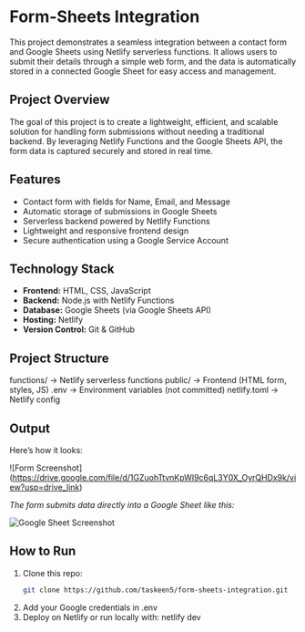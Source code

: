 # Form-Sheets Integration

This project demonstrates a seamless integration between a contact form and Google Sheets using Netlify serverless functions. It allows users to submit their details through a simple web form, and the data is automatically stored in a connected Google Sheet for easy access and management.

## Project Overview

The goal of this project is to create a lightweight, efficient, and scalable solution for handling form submissions without needing a traditional backend. By leveraging Netlify Functions and the Google Sheets API, the form data is captured securely and stored in real time.

## Features

- Contact form with fields for Name, Email, and Message  
- Automatic storage of submissions in Google Sheets  
- Serverless backend powered by Netlify Functions  
- Lightweight and responsive frontend design  
- Secure authentication using a Google Service Account  

## Technology Stack

- **Frontend:** HTML, CSS, JavaScript  
- **Backend:** Node.js with Netlify Functions  
- **Database:** Google Sheets (via Google Sheets API)  
- **Hosting:** Netlify  
- **Version Control:** Git & GitHub  

## Project Structure
functions/ → Netlify serverless functions
public/ → Frontend (HTML form, styles, JS)
.env → Environment variables (not committed)
netlify.toml → Netlify config

## Output
Here’s how it looks:  

![Form Screenshot] (https://drive.google.com/file/d/1GZuohTtvnKpWI9c6qL3Y0X_OyrQHDx9k/view?usp=drive_link)

_The form submits data directly into a Google Sheet like this:_  

![Google Sheet Screenshot](https://drive.google.com/file/d/1fyqZsBhuuRnFphuNBeFER8cxxX2WZ9sX/view?usp=sharing)

##  How to Run
1. Clone this repo:
   ```bash
   git clone https://github.com/taskeen5/form-sheets-integration.git
2. Add your Google credentials in .env
3. Deploy on Netlify or run locally with:
   netlify dev

